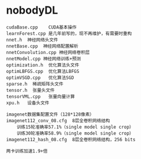 # nobodyDL
    cudaBase.cpp    CUDA基本操作
    learnForest.cpp 是几年前写的，现不再维护，有需要时重构
    nnet.h  神经网络头文件
    nnetBase.cpp  神经网络配置解析
    nnetConvolution.cpp 神经网络卷积层
    nnetModel.cpp 神经网络训练+预测
    optimization.h  优化算法头文件
    optimLBFGS.cpp  优化算法LBFGS
    optimVSGD.cpp   优化算法SGD
    sparse.h  稀疏矩阵头文件
    tensor.h  张量头文件
    tensorVML.cpp   张量向量计算
    xpu.h   设备头文件
    
    imagenet数据集配置文件（128*128像素）
    imagenet112_conv_08.cfg  8层全卷积网络结构
        训练15轮准确率57.1%（single model single crop）
        训练30轮准确率58.9%（single model single crop）
    imagenet112_hash_08.cfg  8层全卷积网络结构，256 bits
    
    两卡训练加速1.9+倍
